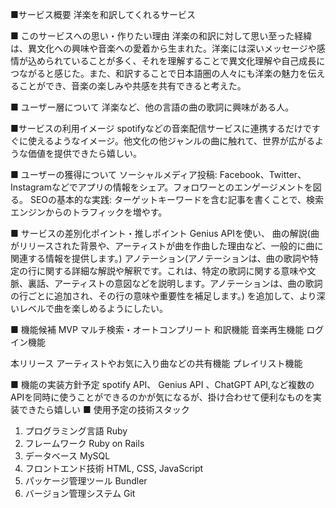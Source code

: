 ■サービス概要
洋楽を和訳してくれるサービス

■ このサービスへの思い・作りたい理由
洋楽の和訳に対して思い至った経緯は、異文化への興味や音楽への愛着から生まれた。洋楽には深いメッセージや感情が込められていることが多く、それを理解することで異文化理解や自己成長につながると感じた。また、和訳することで日本語圏の人々にも洋楽の魅力を伝えることができ、音楽の楽しみや共感を共有できると考えた。

■ ユーザー層について
洋楽など、他の言語の曲の歌詞に興味がある人。

■サービスの利用イメージ
spotifyなどの音楽配信サービスに連携するだけですぐに使えるようなイメージ。他文化の他ジャンルの曲に触れて、世界が広がるような価値を提供できたら嬉しい。

■ ユーザーの獲得について
ソーシャルメディア投稿: Facebook、Twitter、Instagramなどでアプリの情報をシェア。フォロワーとのエンゲージメントを図る。
SEOの基本的な実践: ターゲットキーワードを含む記事を書くことで、検索エンジンからのトラフィックを増やす。

■ サービスの差別化ポイント・推しポイント
Genius APIを使い、
曲の解説(曲がリリースされた背景や、アーティストが曲を作曲した理由など、一般的に曲に関連する情報を提供します。)
アノテーション(アノテーションは、曲の歌詞や特定の行に関する詳細な解説や解釈です。これは、特定の歌詞に関する意味や文脈、裏話、アーティストの意図などを説明します。アノテーションは、曲の歌詞の行ごとに追加され、その行の意味や重要性を補足します。)
を追加して、より深いレベルで曲を楽しめるようにしたい。

■ 機能候補
MVP
マルチ検索・オートコンプリート
和訳機能
音楽再生機能
ログイン機能

本リリース
アーティストやお気に入り曲などの共有機能
プレイリスト機能

■ 機能の実装方針予定
spotify API、 Genius API 、ChatGPT API,など複数のAPIを同時に使うことができるのかが気になるが、掛け合わせて便利なものを実装できたら嬉しい
■ 使用予定の技術スタック
1. プログラミング言語
Ruby
2. フレームワーク
Ruby on Rails
3. データベース
MySQL
4. フロントエンド技術
HTML, CSS, JavaScript
5. パッケージ管理ツール
Bundler
6. バージョン管理システム
Git


